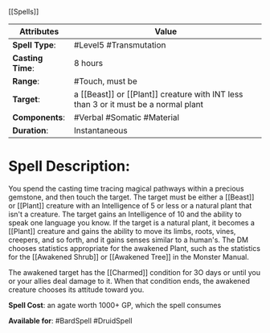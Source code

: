 [[Spells]] 

| Attributes         | Value                                                                               |
| ------------------ | ----------------------------------------------------------------------------------- |
| **Spell Type**:    | #Level5 #Transmutation                                                              |
| **Casting Time**:  | 8 hours                                                                             |
| **Range**:         | #Touch, must be                                                                     |
| **Target**:        | a [[Beast]] or [[Plant]] creature with INT less than 3 or it must be a normal plant |
| **Components**:    | #Verbal #Somatic #Material                                                          |
| **Duration**:      | Instantaneous                                                                       |

# Spell Description: 
You spend the casting time tracing magical pathways within a precious gemstone, and then touch the target. The target must be either a [[Beast]] or [[Plant]] creature with an Intelligence of 5 or less or a natural plant that isn't a creature. The target gains an Intelligence of 10 and the ability to speak one language you know. If the target is a natural plant, it becomes a [[Plant]] creature and gains the ability to move its limbs, roots, vines, creepers, and so forth, and it gains senses similar to a human's. The DM chooses statistics appropriate for the awakened Plant, such as the statistics for the [[Awakened Shrub]] or [[Awakened Tree]] in the Monster Manual.

The awakened target has the [[Charmed]] condition for 3O days or until you or your allies deal damage to it. When that condition ends, the awakened creature chooses its attitude toward you.

**Spell Cost**: an agate worth 1000+ GP, which the spell consumes

**Available for**: #BardSpell #DruidSpell 